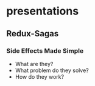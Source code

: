 # presentations

## Redux-Sagas
### Side Effects Made Simple
* What are they?
* What problem do they solve?
* How do they work?
